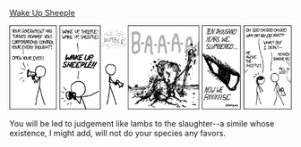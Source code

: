 [Wake Up Sheeple](https://xkcd.com/1013)

![Wake Up Sheeple](./random_comic.png)

You will be led to judgement like lambs to the slaughter--a simile whose existence, I might add, will not do your species any favors.

